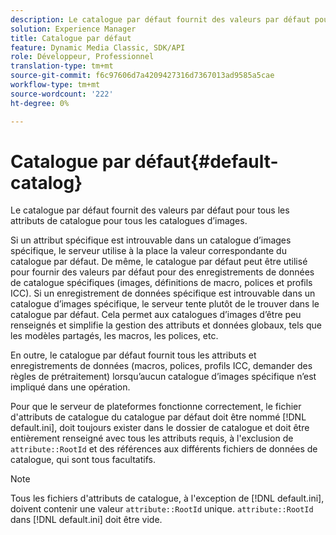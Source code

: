 ```yaml
---
description: Le catalogue par défaut fournit des valeurs par défaut pour tous les attributs de catalogue pour tous les catalogues d’images.
solution: Experience Manager
title: Catalogue par défaut
feature: Dynamic Media Classic, SDK/API
role: Développeur, Professionnel
translation-type: tm+mt
source-git-commit: f6c97606d7a4209427316d7367013ad9585a5cae
workflow-type: tm+mt
source-wordcount: '222'
ht-degree: 0%

---
```



# Catalogue par défaut{#default-catalog}

Le catalogue par défaut fournit des valeurs par défaut pour tous les attributs de catalogue pour tous les catalogues d’images.

Si un attribut spécifique est introuvable dans un catalogue d’images spécifique, le serveur utilise à la place la valeur correspondante du catalogue par défaut. De même, le catalogue par défaut peut être utilisé pour fournir des valeurs par défaut pour des enregistrements de données de catalogue spécifiques (images, définitions de macro, polices et profils ICC). Si un enregistrement de données spécifique est introuvable dans un catalogue d’images spécifique, le serveur tente plutôt de le trouver dans le catalogue par défaut. Cela permet aux catalogues d’images d’être peu renseignés et simplifie la gestion des attributs et données globaux, tels que les modèles partagés, les macros, les polices, etc.

En outre, le catalogue par défaut fournit tous les attributs et enregistrements de données (macros, polices, profils ICC, demander des règles de prétraitement) lorsqu’aucun catalogue d’images spécifique n’est impliqué dans une opération.

Pour que le serveur de plateformes fonctionne correctement, le fichier d&#39;attributs de catalogue du catalogue par défaut doit être nommé [!DNL default.ini], doit toujours exister dans le dossier de catalogue et doit être entièrement renseigné avec tous les attributs requis, à l&#39;exclusion de `attribute::RootId` et des références aux différents fichiers de données de catalogue, qui sont tous facultatifs.

>[!NOTE]
>
>Tous les fichiers d&#39;attributs de catalogue, à l&#39;exception de [!DNL default.ini], doivent contenir une valeur `attribute::RootId` unique. `attribute::RootId` dans  [!DNL default.ini] doit être vide.

